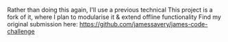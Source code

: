 Rather than doing this again, I'll use a previous technical
This project is a fork of it, where I plan to modularise it & extend offline functionality
Find my original submission here: https://github.com/jamessavery/james-code-challenge